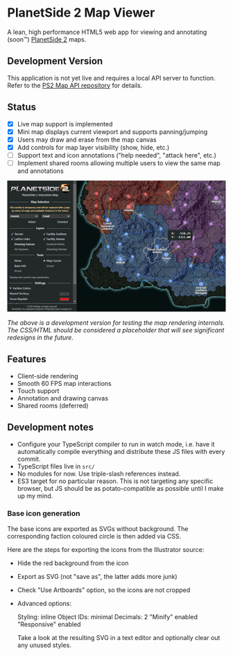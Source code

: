 # PlanetSide 2 Map Viewer

A lean, high performance HTML5 web app for viewing and annotating (soon:tm:) [PlanetSide 2](https://www.planetside2.com/) maps.

## Development Version

This application is not yet live and requires a local API server to function. Refer to the [PS2 Map API repository](https://github.com/leonhard-s/ps2-map-api) for details.

## Status

- [x] Live map support is implemented
- [x] Mini map displays current viewport and supports panning/jumping
- [x] Users may draw and erase from the map canvas
- [x] Add controls for map layer visibility (show, hide, etc.)
- [ ] Support text and icon annotations ("help needed", "attack here", etc.)
- [ ] Implement shared rooms allowing multiple users to view the same map and annotations

![Work-in-progress interface](https://raw.githubusercontent.com/leonhard-s/ps2-map-viewer/main/img/status.png)

*The above is a development version for testing the map rendering internals. The CSS/HTML should be considered a placeholder that will see significant redesigns in the future.*

## Features

- Client-side rendering
- Smooth 60 FPS map interactions
- Touch support
- Annotation and drawing canvas
- Shared rooms (deferred)

## Development notes

- Configure your TypeScript compiler to run in watch mode, i.e. have it automatically compile everything and distribute these JS files with every commit.
- TypeScript files live in `src/`
- No modules for now. Use triple-slash references instead.
- ES3 target for no particular reason. This is not targeting any specific browser, but JS should be as potato-compatible as possible until I make up my mind.

### Base icon generation

The base icons are exported as SVGs without background. The corresponding faction coloured circle is then added via CSS.

Here are the steps for exporting the icons from the Illustrator source:

- Hide the red background from the icon
- Export as SVG (not "save as", the latter adds more junk)
- Check "Use Artboards" option, so the icons are not cropped
- Advanced options:

  Styling: inline
  Object IDs: minimal
  Decimals: 2
  "Minify" enabled
  "Responsive" enabled

  Take a look at the resulting SVG in a text editor and optionally clear out any unused styles.
